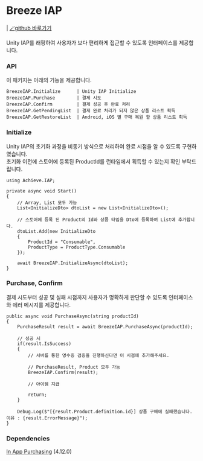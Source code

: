 # Breeze IAP
| [🪄github 바로가기][def]

Unity IAP를 래핑하여 사용자가 보다 편리하게 접근할 수 있도록 인터페이스를 제공합니다.

### API

이 패키지는 아래의 기능을 제공합니다.

    BreezeIAP.Initialize      | Unity IAP Initialize
    BreezeIAP.Purchase        | 결제 시도
    BreezeIAP.Confirm         | 결제 성공 후 완료 처리
    BreezeIAP.GetPendingList  | 결제 완료 처리가 되지 않은 상품 리스트 획득
    BreezeIAP.GetRestoreList  | Android, iOS 별 구매 복원 할 상품 리스트 획득 

### Initialize

Unity IAP의 초기화 과정을 비동기 방식으로 처리하여 완료 시점을 알 수 있도록 구현하였습니다.<br> 초기화 이전에 스토어에 등록된 ProductId를 런타임에서 획득할 수 있는지 확인 부탁드립니다.


```
using Achieve.IAP;

private async void Start()
{
    // Array, List 모두 가능
    List<InitializeDto> dtoList = new List<InitializeDto>();

    // 스토어에 등록 된 Product의 Id와 상품 타입을 Dto에 등록하여 List에 추가합니다.    
    dtoList.Add(new InitializeDto
    {
        ProductId = "Consumable",
        ProductType = ProductType.Consumable
    });

    await BreezeIAP.InitializeAsync(dtoList);
}
```

### Purchase, Confirm

결제 시도부터 성공 및 실패 시점까지 사용자가 명확하게 판단할 수 있도록 인터페이스와 에러 메시지를 제공합니다.

```
public async void PurchaseAsync(string productId)
{
    PurchaseResult result = await BreezeIAP.PurchaseAsync(productId);

    // 성공 시
    if(result.IsSuccess)
    {
        // 서버를 통한 영수증 검증을 진행하신다면 이 시점에 추가해주세요. 

        // PurchaseResult, Product 모두 가능
        BreezeIAP.Confirm(result);

        // 아이템 지급

        return;
    }

    Debug.Log($"[{result.Product.definition.id}] 상품 구매에 실패했습니다. 이유 : {result.ErrorMessage}");
}
```

### Dependencies
[In App Purchasing](https://docs.unity3d.com/Packages/com.unity.purchasing@4.12/manual/index.html) (4.12.0)


[def]: https://github.com/achieveonepark/BreezeIAP